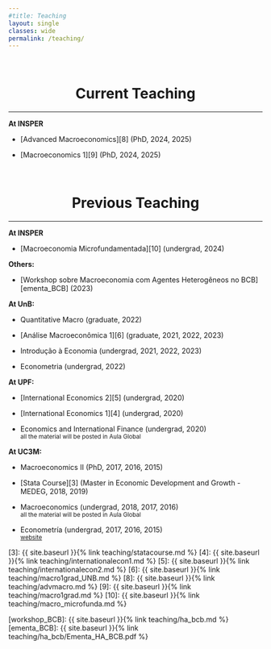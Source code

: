 ```yaml
---
#title: Teaching
layout: single
classes: wide
permalink: /teaching/
---
```

<br/> 


# <center> Current Teaching </center>
- - -



**At INSPER**

  * [Advanced Macroeconomics][8] (PhD, 2024, 2025)
  
  * [Macroeconomics 1][9] (PhD, 2024, 2025)
  

<br/> 


# <center> Previous Teaching </center>
- - -

**At INSPER**

  * [Macroeconomia Microfundamentada][10] (undergrad, 2024)

**Others:**

  * [Workshop sobre Macroeconomia com Agentes Heterogêneos no BCB][ementa_BCB] (2023)


**At UnB:**


  * Quantitative Macro (graduate, 2022)
  
  * [Análise Macroeconômica 1][6] (graduate, 2021, 2022, 2023)
  
  * Introdução à Economia (undergrad, 2021, 2022, 2023)

  * Econometria (undergrad, 2022)


**At UPF:**

  
  * [International Economics 2][5] (undergrad, 2020)
  
  * [International Economics 1][4] (undergrad, 2020)

  * Economics and International Finance (undergrad, 2020)<br/> 
   <sup> all the material will be  posted in Aula Global<sup>    

**At UC3M:**

  * Macroeconomics II (PhD, 2017, 2016, 2015)
  
  * [Stata Course][3] (Master in Economic Development and Growth - MEDEG, 2018, 2019)

  * Macroeconomics (undergrad, 2018, 2017, 2016) <br/> 
   <sup> all the material will be  posted in Aula Global<sup>    

  * Econometría (undergrad, 2017, 2016, 2015) <br/> 
   <sup> [website][2] <sup>    
  

[2]: http://www.eco.uc3m.es/docencia/econometria/index.html
[3]: {{ site.baseurl }}{% link teaching/statacourse.md %}
[4]: {{ site.baseurl }}{% link teaching/internationalecon1.md %}
[5]: {{ site.baseurl }}{% link teaching/internationalecon2.md %}
[6]: {{ site.baseurl }}{% link teaching/macro1grad_UNB.md %}
[8]: {{ site.baseurl }}{% link teaching/advmacro.md %}
[9]: {{ site.baseurl }}{% link teaching/macro1grad.md %}
[10]: {{ site.baseurl }}{% link teaching/macro_microfunda.md %}



[workshop_BCB]: {{ site.baseurl }}{% link teaching/ha_bcb.md %}
[ementa_BCB]: {{ site.baseurl }}{% link teaching/ha_bcb/Ementa_HA_BCB.pdf %}


